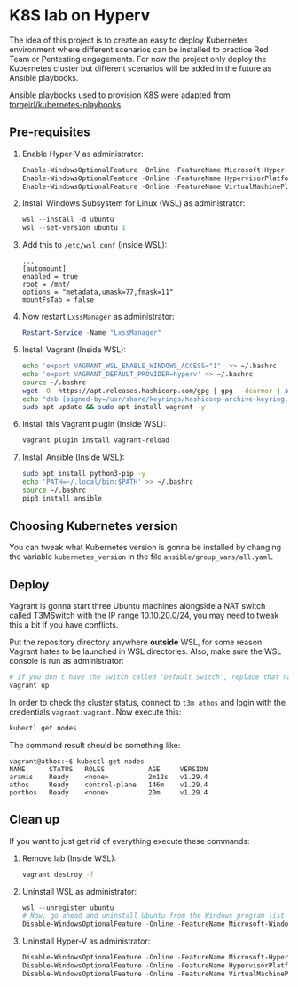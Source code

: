 # K8S lab on Hyperv

The idea of this project is to create an easy to deploy Kubernetes environment where different scenarios can be installed to practice Red Team or Pentesting engagements. For now the project only deploy the Kubernetes cluster but different scenarios will be added in the future as Ansible playbooks.

Ansible playbooks used to provision K8S were adapted from [torgeirl/kubernetes-playbooks](https://github.com/torgeirl/kubernetes-playbooks).

## Pre-requisites

1. Enable Hyper-V as administrator:
   ```powershell
   Enable-WindowsOptionalFeature -Online -FeatureName Microsoft-Hyper-V-All
   Enable-WindowsOptionalFeature -Online -FeatureName HypervisorPlatform
   Enable-WindowsOptionalFeature -Online -FeatureName VirtualMachinePlatform
   ```
2. Install Windows Subsystem for Linux (WSL) as administrator:
   ```powershell
   wsl --install -d ubuntu
   wsl --set-version ubuntu 1
   ```
3. Add this to `/etc/wsl.conf` (Inside WSL):
   ```
   ...
   [automount]
   enabled = true
   root = /mnt/
   options = "metadata,umask=77,fmask=11"
   mountFsTab = false
   ```
4. Now restart `LxssManager` as administrator:
   ```powershell
   Restart-Service -Name "LxssManager"
   ```
5. Install Vagrant (Inside WSL):
   ```bash
   echo 'export VAGRANT_WSL_ENABLE_WINDOWS_ACCESS="1"' >> ~/.bashrc
   echo 'export VAGRANT_DEFAULT_PROVIDER=hyperv' >> ~/.bashrc
   source ~/.bashrc
   wget -O- https://apt.releases.hashicorp.com/gpg | gpg --dearmor | sudo tee /usr/share/keyrings/hashicorp-archive-keyring.gpg
   echo "deb [signed-by=/usr/share/keyrings/hashicorp-archive-keyring.gpg] https://apt.releases.hashicorp.com $(lsb_release -cs) main" | sudo tee /etc/apt/sources.list.d/hashicorp.list
   sudo apt update && sudo apt install vagrant -y
   ```
6. Install this Vagrant plugin (Inside WSL):
   ```bash
   vagrant plugin install vagrant-reload
   ```
7. Install Ansible (Inside WSL):
   ```bash
   sudo apt install python3-pip -y
   echo 'PATH=~/.local/bin:$PATH' >> ~/.bashrc
   source ~/.bashrc
   pip3 install ansible
   ```

## Choosing Kubernetes version

You can tweak what Kubernetes version is gonna be installed by changing the variable `kubernetes_version` in the file `ansible/group_vars/all.yaml`.

## Deploy

Vagrant is gonna start three Ubuntu machines alongside a NAT switch called T3MSwitch with the
IP range 10.10.20.0/24, you may need to tweak this a bit if you have conflicts.

Put the repository directory anywhere **outside** WSL, for some reason Vagrant hates to be launched in WSL directories. Also, make sure the WSL console is run as administrator:
```bash
# If you don't have the switch called 'Default Switch', replace that name from the Vagrantfile and use any other switch with a DHCP server attached
vagrant up
```

In order to check the cluster status, connect to `t3m_athos` and login with the credentials `vagrant:vagrant`. Now execute this:
```bash
kubectl get nodes
```

The command result should be something like:
```
vagrant@athos:~$ kubectl get nodes
NAME      STATUS   ROLES           AGE     VERSION
aramis    Ready    <none>          2m12s   v1.29.4
athos     Ready    control-plane   146m    v1.29.4
porthos   Ready    <none>          20m     v1.29.4
```

## Clean up

If you want to just get rid of everything execute these commands:
1. Remove lab (Inside WSL):
   ```bash
   vagrant destroy -f
   ```
2. Uninstall WSL as administrator:
   ```powershell
   wsl --unregister ubuntu
   # Now, go ahead and uninstall Ubuntu from the Windows program list
   Disable-WindowsOptionalFeature -Online -FeatureName Microsoft-Windows-Subsystem-Linux
   ```  
3. Uninstall Hyper-V as administrator:
   ```powershell
   Disable-WindowsOptionalFeature -Online -FeatureName Microsoft-Hyper-V-All
   Disable-WindowsOptionalFeature -Online -FeatureName HypervisorPlatform
   Disable-WindowsOptionalFeature -Online -FeatureName VirtualMachinePlatform
   ```
